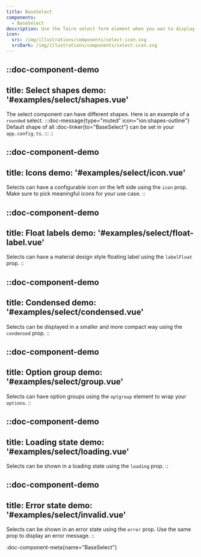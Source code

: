 ```yaml
---
title: BaseSelect
components: 
  - BaseSelect
description: Use the Tairo select form element when you wan to display a mobile friendly selection box. Explore the available customization options.
icon:
  src: /img/illustrations/components/select-icon.svg
  srcDark: /img/illustrations/components/select-icon.svg
---
```



::doc-component-demo
---
title: Select shapes
demo: '#examples/select/shapes.vue'
---
The select component can have different shapes. Here is an example of a `rounded` select.
:::doc-message{type="muted" icon="ion:shapes-outline"}
Default shape of all :doc-linker{to="BaseSelect"} can be set in your `app.config.ts`.
:::
::


::doc-component-demo
---
title: Icons
demo: '#examples/select/icon.vue'
---
Selects can have a configurable icon on the left side using the `icon` prop. Make sure to pick meaningful icons for your use case.
::


::doc-component-demo
---
title: Float labels
demo: '#examples/select/float-label.vue'
---
Selects can have a material design style floating label using the `labelFloat` prop.
::

::doc-component-demo
---
title: Condensed
demo: '#examples/select/condensed.vue'
---
Selects can be displayed in a smaller and more compact way using the `condensed` prop.
::

::doc-component-demo
---
title: Option group
demo: '#examples/select/group.vue'
---
Selects can have option groups using the `optgroup` element to wrap your `options`.
::

::doc-component-demo
---
title: Loading state
demo: '#examples/select/loading.vue'
---
Selects can be shown in a loading state using the `loading` prop.
::



::doc-component-demo
---
title: Error state
demo: '#examples/select/invalid.vue'
---
Selects can be shown in an error state using the `error` prop. Use the same prop to display an error message.
::


:doc-component-meta{name="BaseSelect"}